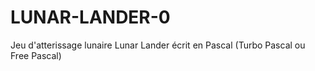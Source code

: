 # LUNAR-LANDER-0
Jeu d'atterissage lunaire Lunar Lander écrit en Pascal (Turbo Pascal ou Free Pascal)
